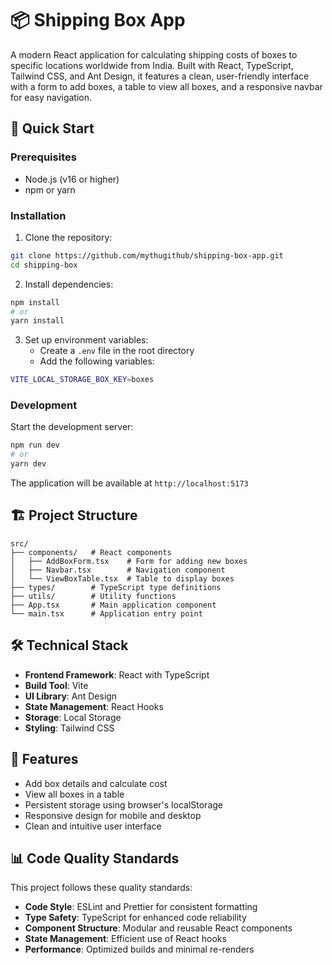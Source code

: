 # 📦 Shipping Box App

A modern React application for calculating shipping costs of boxes to specific locations worldwide from India. Built with React, TypeScript, Tailwind CSS, and Ant Design, it features a clean, user-friendly interface with a form to add boxes, a table to view all boxes, and a responsive navbar for easy navigation.

## 🚀 Quick Start

### Prerequisites

- Node.js (v16 or higher)
- npm or yarn

### Installation

1. Clone the repository:
```bash
git clone https://github.com/mythugithub/shipping-box-app.git
cd shipping-box
```

2. Install dependencies:
```bash
npm install
# or
yarn install
```

3. Set up environment variables:
   - Create a `.env` file in the root directory
   - Add the following variables:
```bash
VITE_LOCAL_STORAGE_BOX_KEY=boxes
```

### Development

Start the development server:
```bash
npm run dev
# or
yarn dev
```
The application will be available at `http://localhost:5173`

## 🏗️ Project Structure

```
src/
├── components/   # React components
│   ├── AddBoxForm.tsx    # Form for adding new boxes
│   ├── Navbar.tsx        # Navigation component
│   └── ViewBoxTable.tsx  # Table to display boxes
├── types/        # TypeScript type definitions
├── utils/        # Utility functions
├── App.tsx       # Main application component
└── main.tsx      # Application entry point
```

## 🛠️ Technical Stack

- **Frontend Framework**: React with TypeScript
- **Build Tool**: Vite
- **UI Library**: Ant Design
- **State Management**: React Hooks
- **Storage**: Local Storage
- **Styling**: Tailwind CSS

## 🎯 Features

- Add box details and calculate cost
- View all boxes in a table
- Persistent storage using browser's localStorage
- Responsive design for mobile and desktop
- Clean and intuitive user interface

## 📊 Code Quality Standards

This project follows these quality standards:

- **Code Style**: ESLint and Prettier for consistent formatting
- **Type Safety**: TypeScript for enhanced code reliability
- **Component Structure**: Modular and reusable React components
- **State Management**: Efficient use of React hooks
- **Performance**: Optimized builds and minimal re-renders

